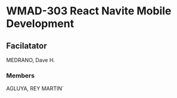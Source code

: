 # WMAD-303 React Navite Mobile Development

## Facilatator 
MEDRANO, Dave H.

### Members
AGLUYA, REY MARTIN`